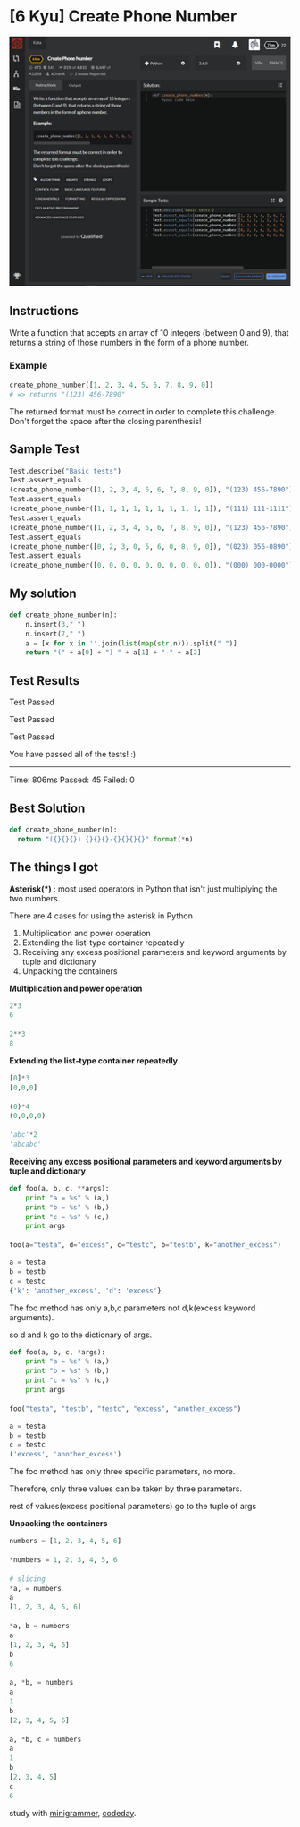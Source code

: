 # [6 Kyu] Create Phone Number

![image](./Problem.png)


## Instructions

Write a function that accepts an array of 10 integers (between 0 and 9), that returns a string of those numbers in the form of a phone number.

### Example

```python
create_phone_number([1, 2, 3, 4, 5, 6, 7, 8, 9, 0])
# => returns "(123) 456-7890"
```

The returned format must be correct in order to complete this challenge. 
Don't forget the space after the closing parenthesis!




## Sample Test

```python
Test.describe("Basic tests")
Test.assert_equals
(create_phone_number([1, 2, 3, 4, 5, 6, 7, 8, 9, 0]), "(123) 456-7890")
Test.assert_equals
(create_phone_number([1, 1, 1, 1, 1, 1, 1, 1, 1, 1]), "(111) 111-1111")
Test.assert_equals
(create_phone_number([1, 2, 3, 4, 5, 6, 7, 8, 9, 0]), "(123) 456-7890")
Test.assert_equals
(create_phone_number([0, 2, 3, 0, 5, 6, 0, 8, 9, 0]), "(023) 056-0890")
Test.assert_equals
(create_phone_number([0, 0, 0, 0, 0, 0, 0, 0, 0, 0]), "(000) 000-0000")
```



## My solution

```python
def create_phone_number(n):
    n.insert(3," ")
    n.insert(7," ")
    a = [x for x in ''.join(list(map(str,n))).split(" ")]
    return "(" + a[0] + ") " + a[1] + "-" + a[2]
```



## Test Results

Test Passed

Test Passed

Test Passed

You have passed all of the tests! :)

---------

Time: 806ms Passed: 45 Failed: 0



## Best Solution

```python
def create_phone_number(n):
  return "({}{}{}) {}{}{}-{}{}{}{}".format(*n)
```



## The things I got

**Asterisk(*)**  : most used operators in Python that isn't just multiplying the two numbers.

There are 4 cases for using the asterisk in Python



1. Multiplication and power operation
2. Extending the list-type container repeatedly
3. Receiving any excess positional parameters and keyword arguments by tuple and dictionary
4. Unpacking the containers



**Multiplication and power operation**

```python
2*3
6

2**3
8
```



**Extending the list-type container repeatedly**

```python
[0]*3
[0,0,0]

(0)*4
(0,0,0,0)

'abc'*2
'abcabc'
```



**Receiving any excess positional parameters and keyword arguments by tuple and dictionary**

```python
def foo(a, b, c, **args):
    print "a = %s" % (a,)
    print "b = %s" % (b,)
    print "c = %s" % (c,)
    print args

foo(a="testa", d="excess", c="testc", b="testb", k="another_excess")
```

```py
a = testa
b = testb
c = testc
{'k': 'another_excess', 'd': 'excess'}
```

The foo method has only a,b,c parameters  not d,k(excess keyword arguments).

so d and k go to the dictionary of args.



```python
def foo(a, b, c, *args):
    print "a = %s" % (a,)
    print "b = %s" % (b,)
    print "c = %s" % (c,)
    print args

foo("testa", "testb", "testc", "excess", "another_excess")
```

```python
a = testa
b = testb
c = testc
('excess', 'another_excess')
```

The foo method has only three specific parameters, no more.

Therefore, only three values can be taken by three parameters.

rest of values(excess positional parameters) go to the tuple of args



**Unpacking the containers**

```python
numbers = [1, 2, 3, 4, 5, 6]

*numbers = 1, 2, 3, 4, 5, 6

# slicing
*a, = numbers
a
[1, 2, 3, 4, 5, 6]

*a, b = numbers
a
[1, 2, 3, 4, 5]
b
6

a, *b, = numbers
a
1 
b
[2, 3, 4, 5, 6]

a, *b, c = numbers
a
1
b
[2, 3, 4, 5]
c
6
```



study with [minigrammer](https://mingrammer.com/understanding-the-asterisk-of-python/), [codeday](https://codeday.me/ko/qa/20190306/6545.html).